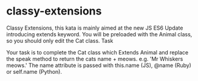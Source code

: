 # classy-extensions

Classy Extensions, this kata is mainly aimed at the new JS ES6 Update introducing extends keyword. You will be preloaded with the Animal class, so you should only edit the Cat class.
Task

Your task is to complete the Cat class which Extends Animal and replace the speak method to return the cats name + meows. e.g. 'Mr Whiskers meows.'
The name attribute is passed with this.name (JS), @name (Ruby) or self.name (Python).

